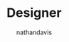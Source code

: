 ---
layout: default
image: nathan.jpg
name: Nathan Davis
author: nathandavis
title: Designer
order: 14

social:
  - account: dribbble
    username: mediapeople
    
---